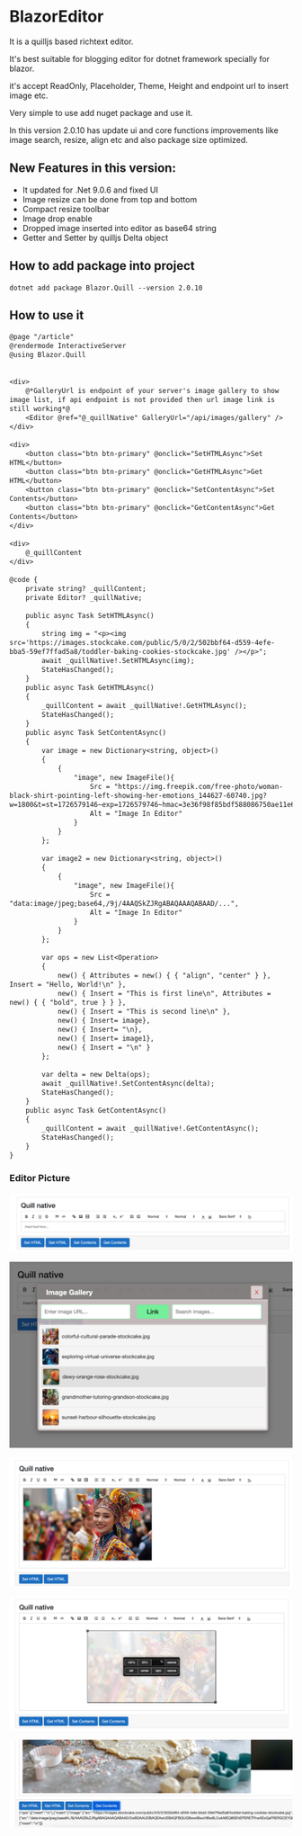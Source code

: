 # BlazorEditor

It is a quilljs based richtext editor.

It's best suitable for blogging editor for dotnet framework specially for blazor.

it's accept ReadOnly, Placeholder, Theme, Height and endpoint url to insert image etc.

Very simple to use add nuget package and use it.

In this version 2.0.10 has update ui and core functions improvements like image search, resize, align etc and also package size optimized.

## New Features in this version:

- It updated for .Net 9.0.6 and fixed UI
- Image resize can be done from top and bottom
- Compact resize toolbar
- Image drop enable
- Dropped image inserted into editor as base64 string
- Getter and Setter by quilljs Delta object

## How to add package into project

```
dotnet add package Blazor.Quill --version 2.0.10
```
## How to use it

```
@page "/article"
@rendermode InteractiveServer
@using Blazor.Quill


<div>
	@*GalleryUrl is endpoint of your server's image gallery to show image list, if api endpoint is not provided then url image link is still working*@
	<Editor @ref="@_quillNative" GalleryUrl="/api/images/gallery" />
</div>

<div>
	<button class="btn btn-primary" @onclick="SetHTMLAsync">Set HTML</button>
    <button class="btn btn-primary" @onclick="GetHTMLAsync">Get HTML</button>
	<button class="btn btn-primary" @onclick="SetContentAsync">Set Contents</button>
    <button class="btn btn-primary" @onclick="GetContentAsync">Get Contents</button>
</div>

<div>
	@_quillContent
</div>

@code {
	private string? _quillContent;
    private Editor? _quillNative;

    public async Task SetHTMLAsync()
    {
    	string img = "<p><img src='https://images.stockcake.com/public/5/0/2/502bbf64-d559-4efe-bba5-59ef7ffad5a8/toddler-baking-cookies-stockcake.jpg' /></p>";
    	await _quillNative!.SetHTMLAsync(img);
    	StateHasChanged();
    }
    public async Task GetHTMLAsync()
    {
    	_quillContent = await _quillNative!.GetHTMLAsync();
    	StateHasChanged();
    }
	public async Task SetContentAsync()
    {
    	var image = new Dictionary<string, object>()
    	{
    	    {
    	        "image", new ImageFile(){
    	            Src = "https://img.freepik.com/free-photo/woman-black-shirt-pointing-left-showing-her-emotions_144627-60740.jpg?w=1800&t=st=1726579146~exp=1726579746~hmac=3e36f98f85bdf588086750ae11e6d218f846b9f9e74ba0418bd1c92175ad09c3...",
    	            Alt = "Image In Editor"
    	        }
    	    }
    	};

		var image2 = new Dictionary<string, object>()
    	{
    	    {
    	        "image", new ImageFile(){
    	            Src = "data:image/jpeg;base64,/9j/4AAQSkZJRgABAQAAAQABAAD/...",
    	            Alt = "Image In Editor"
    	        }
    	    }
    	};

		var ops = new List<Operation>
        {
            new() { Attributes = new() { { "align", "center" } }, Insert = "Hello, World!\n" },
            new() { Insert = "This is first line\n", Attributes = new() { { "bold", true } } },
            new() { Insert = "This is second line\n" },
            new() { Insert= image},
            new() { Insert= "\n},
            new() { Insert= image1},
            new() { Insert = "\n" }
        };

        var delta = new Delta(ops);
        await _quillNative!.SetContentAsync(delta);
        StateHasChanged();
	}
	public async Task GetContentAsync()
    {
        _quillContent = await _quillNative!.GetContentAsync();
        StateHasChanged();
    }
}
```

### Editor Picture

![Editor](https://raw.githubusercontent.com/ray-vinod/Blazor.Quill/refs/heads/main/Images/editor.jpg)

![Image selection](https://raw.githubusercontent.com/ray-vinod/Blazor.Quill/refs/heads/main/Images/image-choosing.jpg)

![Inserted image](https://raw.githubusercontent.com/ray-vinod/Blazor.Quill/refs/heads/main/Images/image-in-editor.jpg)

![Resize and Format](https://raw.githubusercontent.com/ray-vinod/Blazor.Quill/refs/heads/main/Images/resize-options.jpg)

![Delta Object](https://raw.githubusercontent.com/ray-vinod/Blazor.Quill/refs/heads/main/Images/delta-object.jpg)
